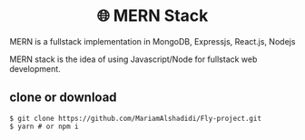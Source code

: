 <h1 align="center">
🌐 MERN Stack
</h1>
<p align="center">
MERN is a fullstack implementation in MongoDB, Expressjs, React.js, Nodejs
</p>

MERN stack is the idea of using Javascript/Node for fullstack web development.

## clone or download
```terminal
$ git clone https://github.com/MariamAlshadidi/Fly-project.git
$ yarn # or npm i
```
